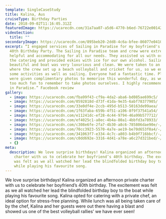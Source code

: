 ```yaml
---
template: SingleCaseStudy
title: Kalina, Aus
cruiseType: Birthday Parties
date: 2018-09-02T11:16:05.312Z
featuredImage: https://ucarecdn.com/31a7aa07-a5d6-4770-b6ed-76722e00142a/-/crop/1080x1057/0,0/-/preview/
videoSection:
  title: ""
secondaryImage: https://ucarecdn.com/895beb20-2dd8-4c6a-bfee-86077e041072/-/crop/1081x1080/183,0/-/preview/
excerpt: “I engaged services of Sailing in Paradise for my boyfriend's surprise
  40th Birthday Party. The Sailing in Paradise team and crew were extremely
  helpful and accommodating for all our needs. They assisted us with organising
  the catering and provided eskies with ice for our own alcohol. Sailing was
  beautiful and boat was very luxurious and clean. We were taken to an island
  where the crew set up a beach volleyball and cricket for us, so we enjoyed
  some activities as well as sailing. Everyone had a fantastic time. Plus, we
  were given complimentary photos to memorise this wonderful day, as we all had
  too much fun to remember to take photos ourselves. I highly recommend Sailing
  in Paradise.” Facebook review
gallery:
  - image: https://ucarecdn.com/fba99f43-cf9a-4da2-aba6-bd085ae699c5/
  - image: https://ucarecdn.com/0592818d-d73f-41da-9e35-6abf78377905/
  - image: https://ucarecdn.com/33e0df4e-2ccb-495d-b513-50163de99aea/
  - image: https://ucarecdn.com/1f63faba-659b-4f51-a106-8f9f37541a54/
  - image: https://ucarecdn.com/e11241dc-ef28-4c44-9794-46a99b577712/
  - image: https://ucarecdn.com/ef4025c1-a8ec-4b4a-80a1-4bbfd3a78933/
  - image: https://ucarecdn.com/c308e6fe-2fa7-4b30-a8c6-785806dae90e/-/crop/1080x1062/0,558/-/preview/
  - image: https://ucarecdn.com/70cc3923-5570-4a7e-ae19-be70d653f0a4/-/crop/1049x902/0,285/-/preview/
  - image: https://ucarecdn.com/341063f7-e334-4c7c-a803-b4b9f716bbcf/-/preview/-/enhance/68/
  - image: https://ucarecdn.com/c0dd692e-3316-4d41-a78e-a6c27d321bed/-/crop/1021x1162/0,164/-/preview/
  - {}
meta:
  description: We love surprise birthdays! Kalina organized an afternoon private
    charter with us to celebrate her boyfriend’s 40th birthday. The excitement
    was felt as we all watched her lead the blindfolded birthday boy to the boat
    while playing his favourite song.
---
```

We love surprise birthdays! Kalina organized an afternoon private charter with us to celebrate her boyfriend’s 40th birthday. The excitement was felt as we all watched her lead the blindfolded birthday boy to the boat while playing his favourite song. Kalina opted for catering with a private chef, an ideal option for stress-free planning. While lunch was all being taken care of by the chef, Kalina and her guests were out there having a blast and showed us one of the best volleyball rallies’ we have ever seen!
